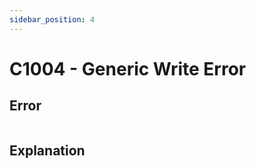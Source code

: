 ```yaml
---
sidebar_position: 4
---
```


# C1004 - Generic Write Error

## Error

```erlang
```

## Explanation
